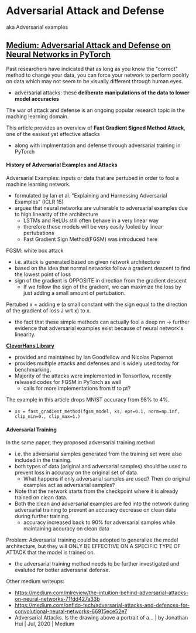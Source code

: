 # Adversarial Attack and Defense
aka Adversarial examples

## [Medium: Adversarial Attack and Defense on Neural Networks in PyTorch](https://towardsdatascience.com/adversarial-attack-and-defense-on-neural-networks-in-pytorch-82b5bcd9171)

Past researchers have indicated that as long as you know the "correct" method to change your data, you can force your network to perform poolrly on data which may not seem to be visually different through human eyes.
* adversarial attacks: these **deliberate manipulations of the data to lower model accuracies**

The war of attack and defense is an ongoing popular research topic in the maching learning domain.

This article provides an overview of **Fast Gradient Signed Method Attack**, one of the easiest yet effective attacks
* along with implmentation and defense through adversarial training in PyTorch

#### History of Adversarial Examples and Attacks
Adversarial Examples: inputs or data that are pertubed in order to fool a machine learning network.
* formulated by Ian et al. "Explaining and Harnessing Adversarial Examples" (ICLR 15)
* argues that neural networks are vulnerable to adversarial examples due to high linearity of the architecture
  * LSTMs and ReLUs still often behave in a very linear way
  * therefore these models will be very easily fooled by linear pertubations
  * Fast Gradient Sign Method(FGSM) was introduced here

FGSM: white box attack
* i.e. attack is generated based on given network architecture
* based on the idea that normal networks follow a gradient descent to find the lowest point of loss
* sign of the gradient is OPPOSITE in direction from the gradient descent
  * If we follow the sign of the gradient, we can maximize the loss by just adding a small amount of pertubation.

Pertubed x = adding e (a small constant with the sign equal to the direction of the gradient of loss J wrt x) to x.
* the fact that these simple methods can actually fool a deep nn -> further evidence that adversarial examples exist because of neural network's linearity.

**[CleverHans Library](https://github.com/tensorflow/cleverhans)**
* provided and maintained by Ian Goodfellow and Nicolas Papernot
* provides multiple attacks and defenses and is widely used today for benchmarking.
* Majority of the attacks were implemented in Tensorflow, recently released codes for FGSM in PyTorch as well
  * calls for more implementations from tf to pt?

The example in this article drops MNIST accuracy from 98% to 4%.
* `xs = fast_gradient_method(fgsm_model, xs, eps=0.1, norm=np.inf, clip_min=0., clip_max=1.)`

#### Adversarial Training
In the same paper, they proposed adversarial training method
* i.e. the adversarial samples generated from the training set were also included in the training.
* both types of data (original and adversarial samples) should be used to prevent loss in accuracy on the original set of data.
  * What happens if only adversarial samples are used? Then do original examples act as adversarial samples?
* Note that the network starts from the checkpoint where it is already trained on clean data. 
* Both the clean and adversarial examples are fed into the network during adversarial training to prevent an accuracy decrease on clean data during further training.
  * accuracy increased back to 90% for adversarial samples while maintaining accuracy on clean data

Problem: Adversarial training could be adopted to generalize the model architecture, but they will ONLY BE EFFECTIVE ON A SPECIFIC TYPE OF ATTACK that the model is trained on.
* the adversarial training method needs to be further investigated and evaluted for better adversarial defense.

Other medium writeups:
* https://medium.com/mlreview/the-intuition-behind-adversarial-attacks-on-neural-networks-71fdd427a33b
* https://medium.com/onfido-tech/adversarial-attacks-and-defences-for-convolutional-neural-networks-66915ece52e7
* Adversarial Attacks. Is the drawing above a portrait of a… | by Jonathan Hui | Jul, 2020 | Medium